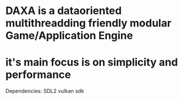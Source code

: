 # DAXA is a dataoriented multithreadding friendly modular Game/Application Engine
# it's main focus is on simplicity and performance

Dependencies:
SDL2
vulkan sdk
